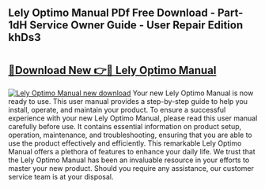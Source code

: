 ## Lely Optimo Manual PDf Free Download - Part-1dH Service Owner Guide - User Repair Edition khDs3

# <h2><a href="http://bc68902.oget.top/?id=Lely+Optimo+Manual">🔗Download New 👉🔴 Lely Optimo Manual</a></h2>

[![Lely Optimo Manual new download](https://i.imgur.com/5g1atiW.png)](http://bc68902.oget.top/?id=Lely+Optimo+Manual)
Your new Lely Optimo Manual is now ready to use. This user manual provides a step-by-step guide to help you install, operate, and maintain your product. To ensure a successful experience with your new Lely Optimo Manual, please read this user manual carefully before use. It contains essential information on product setup, operation, maintenance, and troubleshooting, ensuring that you are able to use the product effectively and efficiently. This remarkable Lely Optimo Manual offers a plethora of features to enhance your daily life. We trust that the Lely Optimo Manual has been an invaluable resource in your efforts to master your new product. Should you require any assistance, our customer service team is at your disposal.
